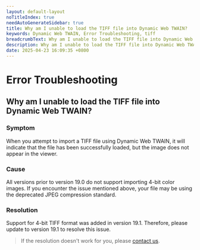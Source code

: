 ```yaml
---
layout: default-layout
noTitleIndex: true
needAutoGenerateSidebar: true
title: Why am I unable to load the TIFF file into Dynamic Web TWAIN?
keywords: Dynamic Web TWAIN, Error Troubleshooting, tiff
breadcrumbText: Why am I unable to load the TIFF file into Dynamic Web TWAIN?
description: Why am I unable to load the TIFF file into Dynamic Web TWAIN?
date: 2025-04-23 16:09:35 +0800
---
```


# Error Troubleshooting

## Why am I unable to load the TIFF file into Dynamic Web TWAIN?

### Symptom

When you attempt to import a TIFF file using Dynamic Web TWAIN, it will indicate that the file has been successfully loaded, but the image does not appear in the viewer.

### Cause

All versions prior to version 19.0 do not support importing 4-bit color images. If you encounter the issue mentioned above, your file may be using the deprecated JPEG compression standard.

### Resolution

Support for 4-bit TIFF format was added in version 19.1. Therefore, please update to version 19.1 to resolve this issue.

> If the resolution doesn't work for you, please [contact us](https://www.dynamsoft.com/company/contact/).
